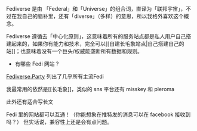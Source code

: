 Fediverse 是由 「Federal」和「Universe」的组合词，直译为「联邦宇宙」，不过在我自己的脑补里，还有「diverse」（多样）的意思，所以我格外喜欢这个概念。

Fediverse 遵循去「中心化原则」，这意味着所有的服务站点都是私人用户自己搭建起来的，如果你有能力和技术，完全可以[[自建长毛象站点|自己搭建自己的站]]；也意味着没有一个巨头/权威能垄断所有数据和规则。



- 有哪些 Fedi 网站？

[Fediverse.Party](https://fediverse.party/) 列出了几乎所有主流Fedi

我最常用的依然是[[长毛象]]，类似的 sns 平台还有 misskey 和 pleroma

此外还有适合写长文

Fedi 里的网站都可以互通！（你能想象在推特发的消息可以在 facebook 接收到吗？）
但实话说，兼容性上还是会有点问题。